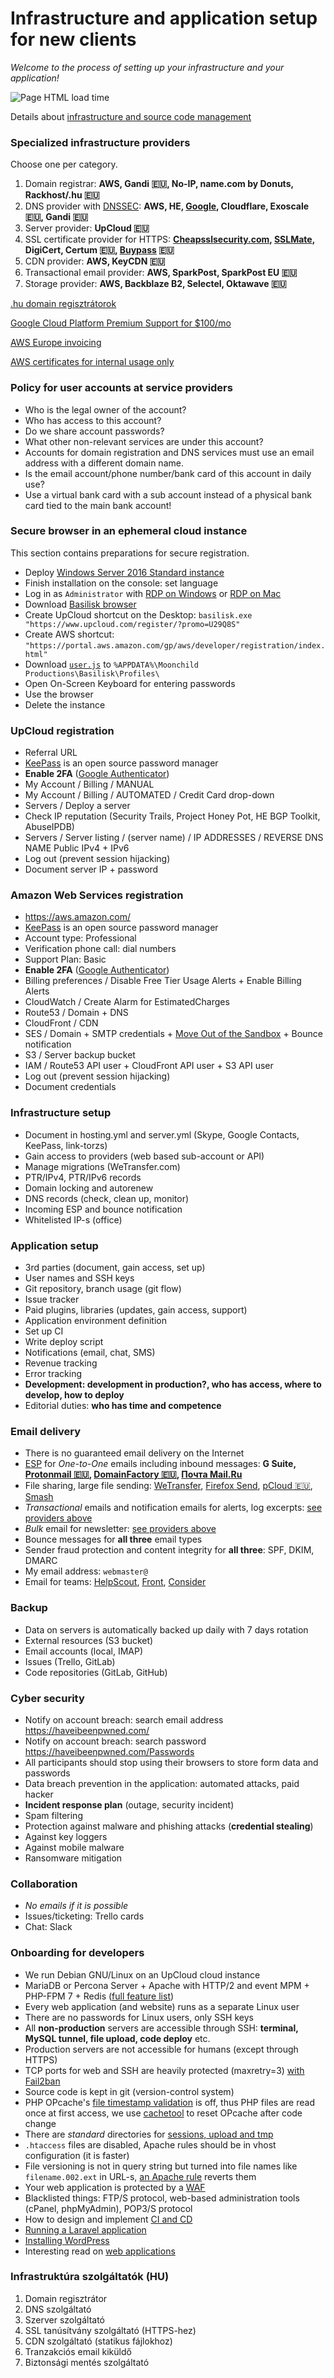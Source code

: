 # Infrastructure and application setup for new clients

*Welcome to the process of setting up your infrastructure and your application!*

![Page HTML load time](/Page-html-load-time.png)

Details about [infrastructure and source code management](https://git.io/vNryB)

### Specialized infrastructure providers

Choose one per category.

1. Domain registrar:
   **AWS, Gandi :eu:, No-IP, name.com by Donuts, Rackhost/.hu :eu:**
1. DNS provider with [DNSSEC](https://www.icann.org/news/announcement-2019-02-22-en):
   **AWS, HE, [Google](https://cloud.google.com/dns/pricing), Cloudflare, Exoscale :eu:, Gandi :eu:**
1. Server provider:
   **UpCloud :eu:**
1. SSL certificate provider for HTTPS:
   **[Cheapsslsecurity.com](https://cheapsslsecurity.com/rapidssl/rapidsslcertificate.html),
   [SSLMate](https://sslmate.com/),
   DigiCert,
   Certum :eu:,
   [Buypass](https://www.buypass.com/ssl) :eu:**
1. CDN provider:
   **AWS, KeyCDN :eu:**
1. Transactional email provider:
   **AWS, SparkPost, SparkPost EU :eu:**
1. Storage provider:
   **AWS, Backblaze B2, Selectel, Oktawave :eu:**

[.hu domain regisztrátorok](http://www.domain.hu/domain/)

[Google Cloud Platform Premium Support for $100/mo](https://cloud.google.com/support/?options=premium-support#support-options)

[AWS Europe invoicing](https://aws.amazon.com/legal/aws-emea/)

[AWS certificates for internal usage only](https://aws.amazon.com/certificate-manager/faqs/#general)

### Policy for user accounts at service providers

- Who is the legal owner of the account?
- Who has access to this account?
- Do we share account passwords?
- What other non-relevant services are under this account?
- Accounts for domain registration and DNS services must use an email address with a different domain name.
- Is the email account/phone number/bank card of this account in daily use?
- Use a virtual bank card with a sub account instead of a physical bank card tied to the main bank account!

### Secure browser in an ephemeral cloud instance

This section contains preparations for secure registration.

- Deploy [Windows Server 2016 Standard instance](https://hub.upcloud.com/server/create)
- Finish installation on the console: set language
- Log in as `Administrator` with
  [RDP on Windows](https://ci.freerdp.com/job/freerdp-nightly-windows/arch=win64,label=vs2013/)
  or [RDP on Mac](https://itunes.apple.com/us/app/microsoft-remote-desktop/id1295203466?mt=12)
- Download [Basilisk browser](http://eu.basilisk-browser.org/release/basilisk-latest.win64.zip)
- Create UpCloud shortcut on the Desktop: `basilisk.exe "https://www.upcloud.com/register/?promo=U29Q8S"`
- Create AWS shortcut: `"https://portal.aws.amazon.com/gp/aws/developer/registration/index.html"`
- Download [`user.js`](https://github.com/szepeviktor/windows-workstation/blob/master/upcloud/user.js) to `%APPDATA%\Moonchild Productions\Basilisk\Profiles\`
- Open On-Screen Keyboard for entering passwords
- Use the browser
- Delete the instance

### UpCloud registration

- Referral URL
- [KeePass](https://keepass.info/) is an open source password manager
- **Enable 2FA** ([Google Authenticator](https://play.google.com/store/apps/details?id=com.google.android.apps.authenticator2))
- My Account / Billing / MANUAL
- My Account / Billing / AUTOMATED / Credit Card drop-down
- Servers / Deploy a server
- Check IP reputation (Security Trails, Project Honey Pot, HE BGP Toolkit, AbuseIPDB)
- Servers / Server listing / (server name) / IP ADDRESSES / REVERSE DNS NAME Public IPv4 + IPv6
- Log out (prevent session hijacking)
- Document server IP + password

### Amazon Web Services registration

- https://aws.amazon.com/
- [KeePass](https://keepass.info/) is an open source password manager
- Account type: Professional
- Verification phone call: dial numbers
- Support Plan: Basic
- **Enable 2FA** ([Google Authenticator](https://play.google.com/store/apps/details?id=com.google.android.apps.authenticator2))
- Billing preferences / Disable Free Tier Usage Alerts + Enable Billing Alerts
- CloudWatch / Create Alarm for EstimatedCharges
- Route53 / Domain + DNS
- CloudFront / CDN
- SES / Domain + SMTP credentials +
  [Move Out of the Sandbox](https://docs.aws.amazon.com/ses/latest/DeveloperGuide/request-production-access.html) +
  Bounce notification
- S3 / Server backup bucket
- IAM / Route53 API user + CloudFront API user + S3 API user
- Log out (prevent session hijacking)
- Document credentials

### Infrastructure setup

- Document in hosting.yml and server.yml (Skype, Google Contacts, KeePass, link-torzs)
- Gain access to providers (web based sub-account or API)
- Manage migrations (WeTransfer.com)
- PTR/IPv4, PTR/IPv6 records
- Domain locking and autorenew
- DNS records (check, clean up, monitor)
- Incoming ESP and bounce notification
- Whitelisted IP-s (office)

### Application setup

- 3rd parties (document, gain access, set up)
- User names and SSH keys
- Git repository, branch usage (git flow)
- Issue tracker
- Paid plugins, libraries (updates, gain access, support)
- Application environment definition
- Set up CI
- Write deploy script
- Notifications (email, chat, SMS)
- Revenue tracking
- Error tracking
- **Development: development in production?, who has access, where to develop, how to deploy**
- Editorial duties: **who has time and competence**

### Email delivery

- There is no guaranteed email delivery on the Internet
- [ESP](https://twofactorauth.org/#email) for *One-to-One* emails including inbound messages:
  **G Suite, [Protonmail :eu:](https://protonmail.com/signup), [DomainFactory :eu:](https://www.df.eu/int/e-mail-hosting/), [Почта Mail.Ru](https://biz.mail.ru/mail/)**
  <!-- not Tiliq -->
- File sharing, large file sending: [WeTransfer](https://wetransfer.com/),
  [Firefox Send](https://send.firefox.com/), [pCloud :eu:](https://transfer.pcloud.com/),
  [Smash](https://fromsmash.com/)
- *Transactional* emails and notification emails for alerts, log excerpts:
  [see providers above](#specialized-infrastructure-providers)
- *Bulk* email for newsletter: [see providers above](#specialized-infrastructure-providers)
- Bounce messages for **all three** email types
- Sender fraud protection and content integrity for **all three**: SPF, DKIM, DMARC
- My email address: `webmaster@`
- Email for teams: [HelpScout](https://www.helpscout.com/), [Front](https://frontapp.com/),
  [Consider](https://consider.co/)

### Backup

- Data on servers is automatically backed up daily with 7 days rotation
- External resources (S3 bucket)
- Email accounts (local, IMAP)
- Issues (Trello, GitLab)
- Code repositories (GitLab, GitHub)

### Cyber security

- Notify on account breach: search email address https://haveibeenpwned.com/
- Notify on account breach: search password https://haveibeenpwned.com/Passwords
- All participants should stop using their browsers to store form data and passwords
- Data breach prevention in the application: automated attacks, paid hacker
- **Incident response plan** (outage, security incident)
- Spam filtering
- Protection against malware and phishing attacks (**credential stealing**)
- Against key loggers
- Against mobile malware
- Ransomware mitigation

### Collaboration

- _No emails if it is possible_
- Issues/ticketing: Trello cards
- Chat: Slack

### Onboarding for developers

- We run Debian GNU/Linux on an UpCloud cloud instance
- MariaDB or Percona Server + Apache with HTTP/2 and event MPM + PHP-FPM 7 + Redis
  ([full feature list](/debian-setup/debian-setup.sh#L23))
- Every web application (and website) runs as a separate Linux user
- There are no passwords for Linux users, only SSH keys
- All **non-production** servers are accessible through SSH: **terminal, MySQL tunnel, file upload, code deploy** etc.
- Production servers are not accessible for humans (except through HTTPS)
- TCP ports for web and SSH are heavily protected (maxretry=3) [with Fail2ban](/security/fail2ban-conf)
- Source code is kept in git (version-control system)
- PHP OPcache's [file timestamp validation](/webserver/phpfpm-pools/Skeleton-pool.conf#L30) is off,
  thus PHP files are read once at first access, we use [cachetool](https://github.com/gordalina/cachetool)
  to reset OPcache after code change
- There are *standard* directories for [sessions, upload and tmp](/webserver/phpfpm-pools/Skeleton-pool.conf#L36-L38)
- `.htaccess` files are disabled, Apache rules should be in vhost configuration (it is faster)
- File versioning is not in query string but turned into file names like `filename.002.ext` in URL-s,
  [an Apache rule](/webserver/apache-sites-available/Skeleton-site-ssl.conf#L155-L156) reverts them
- Your web application is protected by a [WAF](https://github.com/szepeviktor/waf4wordpress)
- Blacklisted things: FTP/S protocol, web-based administration tools (cPanel, phpMyAdmin), POP3/S protocol
- How to design and implement [CI and CD](/webserver/Continuous-integration-Continuous-delivery.md)
- [Running a Laravel application](/webserver/laravel)
- [Installing WordPress](/webserver/WordPress.md)
- Interesting read on [web applications](/webserver/PHP-development.md)

### Infrastruktúra szolgáltatók (HU)

1. Domain regisztrátor
1. DNS szolgáltató
1. Szerver szolgáltató
1. SSL tanúsítvány szolgáltató (HTTPS-hez)
1. CDN szolgáltató (statikus fájlokhoz)
1. Tranzakciós email kiküldő
1. Biztonsági mentés szolgáltató
